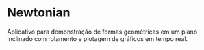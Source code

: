 # Newtonian
Aplicativo para demonstração de formas geométricas em um plano inclinado com rolamento e plotagem de gráficos em tempo real.

